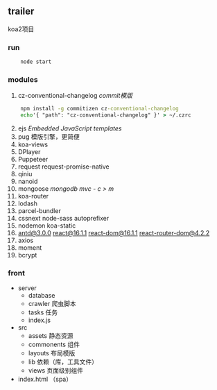 ## trailer
koa2项目

### run
``` cmd
    node start
```

### modules
1. cz-conventional-changelog  _commit模版_
``` cmd
    npm install -g commitizen cz-conventional-changelog
    echo'{ "path": "cz-conventional-changelog" }' > ~/.czrc
```
2. ejs  _Embedded JavaScript templates_
3. pug 模版引擎，更简便
4. koa-views
5. DPlayer
6. Puppeteer
7. request request-promise-native
8. qiniu
9. nanoid
10. mongoose  _mongodb   mvc - c > m_
11. koa-router
12. lodash
13. parcel-bundler
14. cssnext node-sass autoprefixer
15. nodemon koa-static
16. antd@3.0.0 react@16.1.1 react-dom@16.1.1 react-router-dom@4.2.2
17. axios
18. moment
19. bcrypt

### front
* server
    - database
    - crawler 爬虫脚本
    - tasks   任务
    - index.js
* src
    - assets 静态资源
    - commonents 组件
    - layouts 布局模版
    - lib 依赖（库，工具文件）
    - views 页面级别组件
* index.html （spa）

